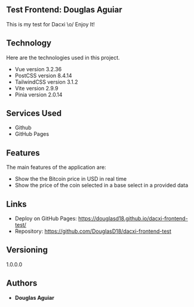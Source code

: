 ## Test Frontend: Douglas Aguiar
This is my test for Dacxi \o/ 
Enjoy It!


## Technology 

Here are the technologies used in this project.

* Vue version  3.2.36
* PostCSS version 8.4.14
* TailwindCSS version 3.1.2
* Vite version 2.9.9
* Pinia version 2.0.14

## Services Used

* Github
* GitHub Pages

## Features

The main features of the application are:
 - Show the the Bitcoin price in USD in real time
 - Show the price of the coin selected in a base select in a provided data


## Links
  - Deploy on GitHub Pages: https://douglasd18.github.io/dacxi-frontend-test/
  - Repository: https://github.com/DouglasD18/dacxi-frontend-test

## Versioning

  1.0.0.0


## Authors

  * **Douglas Aguiar** 